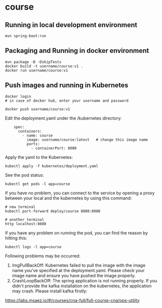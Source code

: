 # course

## Running in local development environment

```
mvn spring-boot:run
```

## Packaging and Running in docker environment

```
mvn package -B -DskipTests
docker build -t username/course:v1 .
docker run username/course:v1
```

## Push images and running in Kubernetes

```
docker login 
# in case of docker hub, enter your username and password

docker push username/course:v1
```

Edit the deployment.yaml under the /kubernetes directory:
```
    spec:
      containers:
        - name: course
          image: username/course:latest   # change this image name
          ports:
            - containerPort: 8080

```

Apply the yaml to the Kubernetes:
```
kubectl apply -f kubernetes/deployment.yaml
```

See the pod status:
```
kubectl get pods -l app=course
```

If you have no problem, you can connect to the service by opening a proxy between your local and the kubernetes by using this command:
```
# new terminal
kubectl port-forward deploy/course 8080:8080

# another terminal
http localhost:8080
```

If you have any problem on running the pod, you can find the reason by hitting this:
```
kubectl logs -l app=course
```

Following problems may be occurred:

1. ImgPullBackOff:  Kubernetes failed to pull the image with the image name you've specified at the deployment.yaml. Please check your image name and ensure you have pushed the image properly.
1. CrashLoopBackOff: The spring application is not running properly. If you didn't provide the kafka installation on the kubernetes, the application may crash. Please install kafka firstly:

https://labs.msaez.io/#/courses/cna-full/full-course-cna/ops-utility

